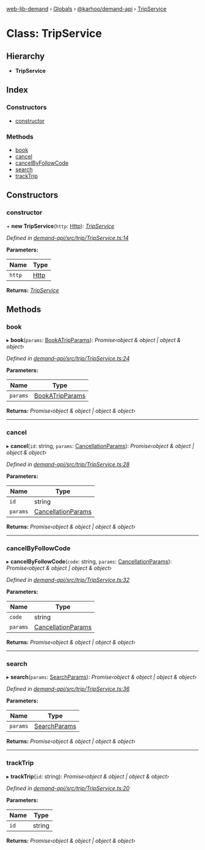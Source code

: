 [web-lib-demand](../README.md) › [Globals](../globals.md) › [@karhoo/demand-api](../modules/_karhoo_demand_api.md) › [TripService](_karhoo_demand_api.tripservice.md)

# Class: TripService

## Hierarchy

* **TripService**

## Index

### Constructors

* [constructor](_karhoo_demand_api.tripservice.md#constructor)

### Methods

* [book](_karhoo_demand_api.tripservice.md#book)
* [cancel](_karhoo_demand_api.tripservice.md#cancel)
* [cancelByFollowCode](_karhoo_demand_api.tripservice.md#cancelbyfollowcode)
* [search](_karhoo_demand_api.tripservice.md#search)
* [trackTrip](_karhoo_demand_api.tripservice.md#tracktrip)

## Constructors

###  constructor

\+ **new TripService**(`http`: [Http](../interfaces/_karhoo_demand_api.http.md)): *[TripService](_karhoo_demand_api.tripservice.md)*

*Defined in [demand-api/src/trip/TripService.ts:14](https://github.com/karhoo/web-lib-demand/blob/14a45c9/packages/demand-api/src/trip/TripService.ts#L14)*

**Parameters:**

Name | Type |
------ | ------ |
`http` | [Http](../interfaces/_karhoo_demand_api.http.md) |

**Returns:** *[TripService](_karhoo_demand_api.tripservice.md)*

## Methods

###  book

▸ **book**(`params`: [BookATripParams](../modules/_karhoo_demand_api.md#bookatripparams)): *Promise‹object & object | object & object›*

*Defined in [demand-api/src/trip/TripService.ts:24](https://github.com/karhoo/web-lib-demand/blob/14a45c9/packages/demand-api/src/trip/TripService.ts#L24)*

**Parameters:**

Name | Type |
------ | ------ |
`params` | [BookATripParams](../modules/_karhoo_demand_api.md#bookatripparams) |

**Returns:** *Promise‹object & object | object & object›*

___

###  cancel

▸ **cancel**(`id`: string, `params`: [CancellationParams](../modules/_karhoo_demand_api.md#cancellationparams)): *Promise‹object & object | object & object›*

*Defined in [demand-api/src/trip/TripService.ts:28](https://github.com/karhoo/web-lib-demand/blob/14a45c9/packages/demand-api/src/trip/TripService.ts#L28)*

**Parameters:**

Name | Type |
------ | ------ |
`id` | string |
`params` | [CancellationParams](../modules/_karhoo_demand_api.md#cancellationparams) |

**Returns:** *Promise‹object & object | object & object›*

___

###  cancelByFollowCode

▸ **cancelByFollowCode**(`code`: string, `params`: [CancellationParams](../modules/_karhoo_demand_api.md#cancellationparams)): *Promise‹object & object | object & object›*

*Defined in [demand-api/src/trip/TripService.ts:32](https://github.com/karhoo/web-lib-demand/blob/14a45c9/packages/demand-api/src/trip/TripService.ts#L32)*

**Parameters:**

Name | Type |
------ | ------ |
`code` | string |
`params` | [CancellationParams](../modules/_karhoo_demand_api.md#cancellationparams) |

**Returns:** *Promise‹object & object | object & object›*

___

###  search

▸ **search**(`params`: [SearchParams](../modules/_karhoo_demand_api.md#searchparams)): *Promise‹object & object | object & object›*

*Defined in [demand-api/src/trip/TripService.ts:36](https://github.com/karhoo/web-lib-demand/blob/14a45c9/packages/demand-api/src/trip/TripService.ts#L36)*

**Parameters:**

Name | Type |
------ | ------ |
`params` | [SearchParams](../modules/_karhoo_demand_api.md#searchparams) |

**Returns:** *Promise‹object & object | object & object›*

___

###  trackTrip

▸ **trackTrip**(`id`: string): *Promise‹object & object | object & object›*

*Defined in [demand-api/src/trip/TripService.ts:20](https://github.com/karhoo/web-lib-demand/blob/14a45c9/packages/demand-api/src/trip/TripService.ts#L20)*

**Parameters:**

Name | Type |
------ | ------ |
`id` | string |

**Returns:** *Promise‹object & object | object & object›*
